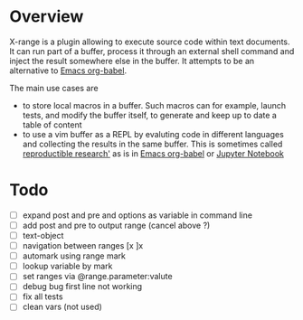 # Overview
X-range is a plugin allowing to execute source code within text documents.
 It can run part of a buffer, process it through an external shell command and inject the result somewhere else in the buffer. It attempts to be an alternative to [Emacs org-babel](https://orgmode.org/worg/org-contrib/babel/).

The main use cases are 
  - to store local macros in a buffer. Such macros can for example, launch tests, and modify the buffer itself, to generate and keep up to date a table of content
  - to use a vim buffer as a REPL by evaluting code in different languages and collecting the results in the same buffer. This is sometimes called [reproductible research'](https://en.wikipedia.org/wiki/Reproducibility#Reproducible_research) as is in [Emacs org-babel](https://orgmode.org/worg/org-contrib/babel/) or [Jupyter Notebook](https://jupyter.org/)


# Todo
- [ ] expand post and pre and options as variable in command line
- [ ] add post and pre to output range (cancel above ?)
- [ ] text-object
- [ ] navigation between ranges [x ]x
- [ ] automark using range mark
- [ ] lookup variable by mark
- [ ] set ranges via @range.parameter:valute
- [ ] debug bug first line not working
- [ ] fix all tests
- [ ] clean vars (not used)
